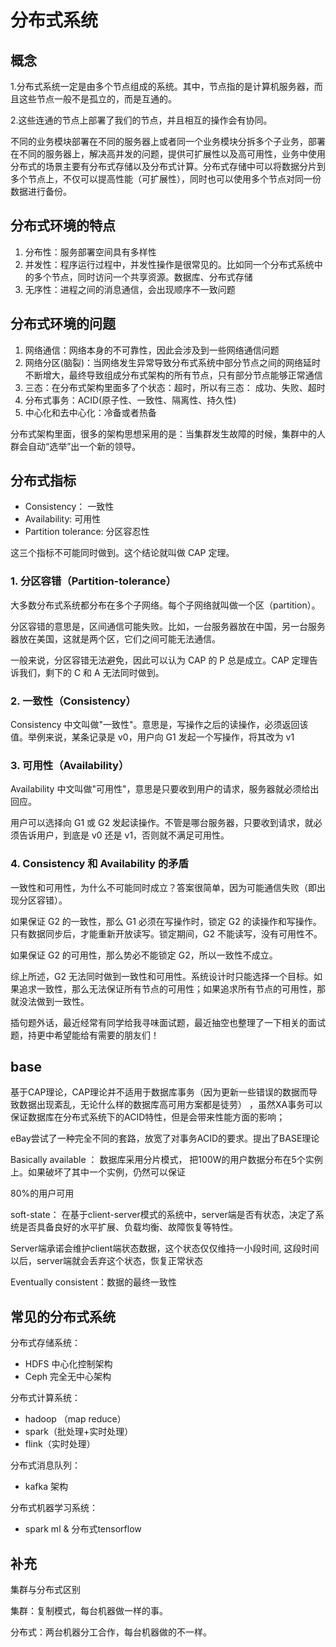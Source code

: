 # 分布式系统

## 概念

1.分布式系统一定是由多个节点组成的系统。其中，节点指的是计算机服务器，而且这些节点一般不是孤立的，而是互通的。

2.这些连通的节点上部署了我们的节点，并且相互的操作会有协同。

不同的业务模块部署在不同的服务器上或者同一个业务模块分拆多个子业务，部署在不同的服务器上，解决高并发的问题，提供可扩展性以及高可用性，业务中使用分布式的场景主要有分布式存储以及分布式计算。分布式存储中可以将数据分片到多个节点上，不仅可以提高性能（可扩展性），同时也可以使用多个节点对同一份数据进行备份。

## 分布式环境的特点

1. 分布性：服务部署空间具有多样性
2. 并发性：程序运行过程中，并发性操作是很常见的。比如同一个分布式系统中的多个节点，同时访问一个共享资源。数据库、分布式存储
3. 无序性：进程之间的消息通信，会出现顺序不一致问题

## 分布式环境的问题

1. 网络通信：网络本身的不可靠性，因此会涉及到一些网络通信问题
2. 网络分区(脑裂)：当网络发生异常导致分布式系统中部分节点之间的网络延时不断增大，最终导致组成分布式架构的所有节点，只有部分节点能够正常通信
3. 三态：在分布式架构里面多了个状态：超时，所以有三态： 成功、失败、超时
4. 分布式事务：ACID(原子性、一致性、隔离性、持久性)
5. 中心化和去中心化：冷备或者热备

分布式架构里面，很多的架构思想采用的是：当集群发生故障的时候，集群中的人群会自动“选举”出一个新的领导。

## 分布式指标

+ Consistency： 一致性
+ Availability:  可用性
+ Partition tolerance: 分区容忍性

这三个指标不可能同时做到。这个结论就叫做 CAP 定理。

### 1. 分区容错（Partition-tolerance）

大多数分布式系统都分布在多个子网络。每个子网络就叫做一个区（partition）。

分区容错的意思是，区间通信可能失败。比如，一台服务器放在中国，另一台服务器放在美国，这就是两个区，它们之间可能无法通信。

一般来说，分区容错无法避免，因此可以认为 CAP 的 P 总是成立。CAP 定理告诉我们，剩下的 C 和 A 无法同时做到。

### 2. 一致性（Consistency）

Consistency 中文叫做"一致性"。意思是，写操作之后的读操作，必须返回该值。举例来说，某条记录是 v0，用户向 G1 发起一个写操作，将其改为 v1

### 3. 可用性（Availability）

Availability 中文叫做"可用性"，意思是只要收到用户的请求，服务器就必须给出回应。

用户可以选择向 G1 或 G2 发起读操作。不管是哪台服务器，只要收到请求，就必须告诉用户，到底是 v0 还是 v1，否则就不满足可用性。

### 4. Consistency 和 Availability 的矛盾

一致性和可用性，为什么不可能同时成立？答案很简单，因为可能通信失败（即出现分区容错）。

如果保证 G2 的一致性，那么 G1 必须在写操作时，锁定 G2 的读操作和写操作。只有数据同步后，才能重新开放读写。锁定期间，G2 不能读写，没有可用性不。

如果保证 G2 的可用性，那么势必不能锁定 G2，所以一致性不成立。

综上所述，G2 无法同时做到一致性和可用性。系统设计时只能选择一个目标。如果追求一致性，那么无法保证所有节点的可用性；如果追求所有节点的可用性，那就没法做到一致性。

插句题外话，最近经常有同学给我寻味面试题，最近抽空也整理了一下相关的面试题，持更中希望能给有需要的朋友们！

## base

基于CAP理论，CAP理论并不适用于数据库事务（因为更新一些错误的数据而导致数据出现紊乱，无论什么样的数据库高可用方案都是徒劳） ，虽然XA事务可以保证数据库在分布式系统下的ACID特性，但是会带来性能方面的影响；

eBay尝试了一种完全不同的套路，放宽了对事务ACID的要求。提出了BASE理论

Basically available ： 数据库采用分片模式， 把100W的用户数据分布在5个实例上。如果破坏了其中一个实例，仍然可以保证

80%的用户可用

soft-state： 在基于client-server模式的系统中，server端是否有状态，决定了系统是否具备良好的水平扩展、负载均衡、故障恢复等特性。

Server端承诺会维护client端状态数据，这个状态仅仅维持一小段时间, 这段时间以后，server端就会丢弃这个状态，恢复正常状态

Eventually consistent：数据的最终一致性

## 常见的分布式系统

分布式存储系统：
+ HDFS 中心化控制架构
+ Ceph 完全无中心架构

分布式计算系统：
+ hadoop （map reduce）
+ spark（批处理+实时处理）
+ flink（实时处理）

分布式消息队列：
+ kafka 架构

分布式机器学习系统：
+ spark ml & 分布式tensorflow

## 补充

集群与分布式区别

集群：复制模式，每台机器做一样的事。

分布式：两台机器分工合作，每台机器做的不一样。
